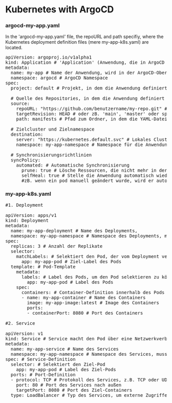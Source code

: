 # Kubernetes with ArgoCD

### argocd-my-app.yaml

In the 'argocd-my-app.yaml' file, the repoURL and path specifiy, where the Kubernetes deployment definition files (mere my-app-k8s.yaml) are located.

<pre>
apiVersion: argoproj.io/v1alpha1
kind: Application # 'Application' (Anwendung, die in ArgoCD verwaltet wird)
metadata:
  name: my-app # Name der Anwendung, wird in der ArgoCD-Oberfläche angezeigt
  namespace: argocd # ArgoCD Namespace
spec:
  project: default # Projekt, in dem die Anwendung definiert ist (default ist das Standardprojekt)

  # Quelle des Repositories, in dem die Anwendung definiert ist
  source:
    repoURL: "https://github.com/benutzername/my-repo.git" # URL des Git-Repositorys
    targetRevision: HEAD # oder zB. 'main', 'master' oder spezifische Branches
    path: manifests # Pfad zum Ordner, in dem die YAML-Dateien liegen, könnte auch zB. 'k8s' sein

  # Zielcluster und Zielnamespace
  destination:
    server: "https://kubernetes.default.svc" # Lokales Cluster, kann auch ein externer Cluster sein
    namespace: my-app-namespace # Namespace für die Anwendung, muss mit dem Service und dem Deployment übereinstimmen

  # Synchronisierungsrichtlinien
  syncPolicy:
    automated: # Automatische Synchronisierung
      prune: true # Lösche Ressourcen, die nicht mehr in der Quelle definiert sind
      selfHeal: true # Stelle die Anwendung automatisch wieder her, wenn sie nicht mehr im gewünschten Zustand ist
      #zB. wenn ein pod manuell geändert wurde, wird er automatisch wieder korrigiert
</pre>

### my-app-k8s.yaml

<pre>
#1. Deployment

apiVersion: apps/v1
kind: Deployment
metadata:
  name: my-app-deployment # Name des Deployments, 
  namespace: my-app-namespace # Namespace des Deployments, muss mit dem Service übereinstimmen
spec:
  replicas: 3 # Anzahl der Replikate
  selector:
    matchLabels: # Selektiert den Pod, der vom Deployment verwaltet wird
      app: my-app-pod # Ziel-Label des Pods
  template: # Pod-Template
    metadata:
      labels: # Label des Pods, um den Pod selektieren zu können im Deployment und im Service
        app: my-app-pod # Label des Pods
    spec:
      containers: # Container-Definition innerhalb des Pods
      - name: my-app-container # Name des Containers
        image: my-app-image:latest # Image des Containers
        ports:
        - containerPort: 8080 # Port des Containers

#2. Service

apiVersion: v1
kind: Service # Service macht den Pod über eine Netzwerkverbindung zugänglich
metadata:
  name: my-app-service # Name des Services
  namespace: my-app-namespace # Namespace des Services, muss mit dem Deployment übereinstimmen
spec: # Service-Definition
  selector: # Selektiert den Ziel-Pod
    app: my-app-pod # Label des Ziel-Pods
  ports: # Port-Definition
  - protocol: TCP # Protokoll des Services, z.B. TCP oder UDP
    port: 80 # Port des Services nach außen
    targetPort: 8080 # Port des Ziel-Containers
  type: LoadBalancer # Typ des Services, um externe Zugriffe zu ermöglichen
</pre>
